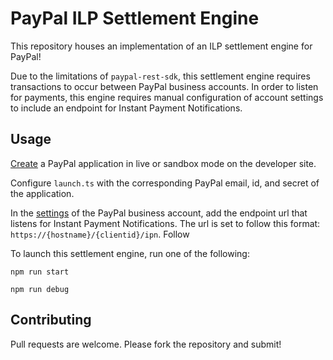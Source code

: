 # PayPal ILP Settlement Engine

This repository houses an implementation of an ILP settlement engine for PayPal!

Due to the limitations of `paypal-rest-sdk`, this settlement engine requires transactions to occur between PayPal business accounts. In order to listen for payments, this engine requires manual configuration of account settings to include an endpoint for Instant Payment Notifications.

## Usage

[Create](https://developer.paypal.com/developer/applications/create) a PayPal application in live or sandbox mode on the developer site.

Configure `launch.ts` with the corresponding PayPal email, id, and secret of the application. 

In the [settings](https://www.sandbox.paypal.com/businessmanage/settings/website) of the PayPal business account, add the endpoint url that listens for Instant Payment Notifications. The url is set to follow this format: `https://{hostname}/{clientid}/ipn`. Follow 

To launch this settlement engine, run one of the following:

```
npm run start
```

```
npm run debug
```

## Contributing

Pull requests are welcome. Please fork the repository and submit!
